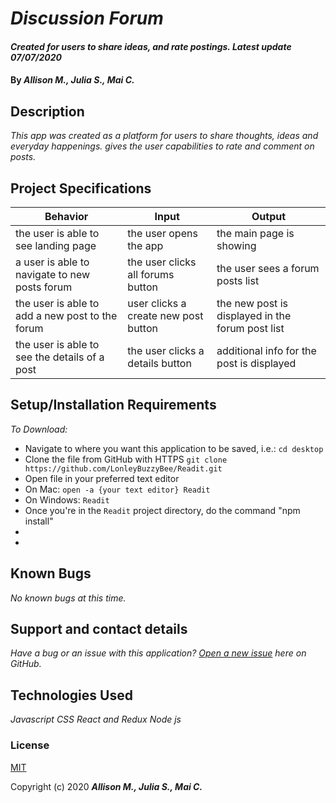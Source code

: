 # _Discussion Forum_

#### _Created for users to share ideas, and rate postings. Latest update 07/07/2020_

#### By _**Allison M., Julia S., Mai C.**_


## Description

_This app was created as a platform for users to share thoughts, ideas and everyday happenings. gives the user capabilities to rate and comment on posts._

## Project Specifications

| Behavior | Input | Output |
|---|---|---|
|the user is able to see landing page | the user opens the app | the main page is showing |
| a user is able to navigate to new posts forum | the user clicks all forums button| the user sees a forum posts list |
| the user is able to add a new post to the forum | user clicks a create new post button | the new post is displayed in the forum post list |
|the user is able to see the details of a post |the user clicks a details button| additional info for the post is displayed|

## Setup/Installation Requirements

_To Download:_

* Navigate to where you want this application to be saved, i.e.:
```cd desktop```
* Clone the file from GitHub with HTTPS
```git clone https://github.com/LonleyBuzzyBee/Readit.git```
* Open file in your preferred text editor
* On Mac: ```open -a {your text editor} Readit```
* On Windows: ```Readit```
* Once you're in the ```Readit``` project directory, do the command "npm install"
*
*


## Known Bugs

_No known bugs at this time._

## Support and contact details

_Have a bug or an issue with this application? [Open a new issue](https://github.com/LonleyBuzzyBee/Readit/issues) here on GitHub._

## Technologies Used

_Javascript_
_CSS_
_React and Redux_
_Node js_

### License

[MIT](https://choosealicense.com/licenses/mit/)

Copyright (c) 2020 **_Allison M., Julia S., Mai C._**
